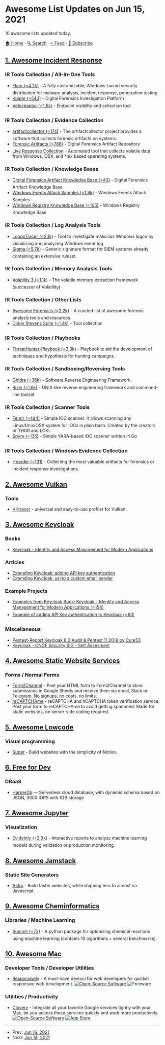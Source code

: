 # Awesome List Updates on Jun 15, 2021

10 awesome lists updated today.

[🏠 Home](/README.md) · [🔍 Search](https://www.trackawesomelist.com/search/) · [🔥 Feed](https://www.trackawesomelist.com/rss.xml) · [📮 Subscribe](https://trackawesomelist.us17.list-manage.com/subscribe?u=d2f0117aa829c83a63ec63c2f&id=36a103854c)



## [1. Awesome Incident Response](/content/meirwah/awesome-incident-response/README.md)

### IR Tools Collection / All-In-One Tools

*   [Flare (⭐4.2k)](https://github.com/fireeye/flare-vm) - A fully customizable, Windows-based security distribution for malware analysis, incident response, penetration testing.
*   [Kuiper (⭐543)](https://github.com/DFIRKuiper/Kuiper) - Digital Forensics Investigation Platform
*   [Velociraptor (⭐1.5k)](https://github.com/Velocidex/velociraptor) - Endpoint visibility and collection tool

### IR Tools Collection / Evidence Collection

*   [artifactcollector (⭐174)](https://github.com/forensicanalysis/artifactcollector) - The artifactcollector project provides a software that collects forensic artifacts on systems.
*   [Forensic Artifacts (⭐788)](https://github.com/ForensicArtifacts/artifacts) - Digital Forensics Artifact Repository
*   [Live Response Collection](https://www.brimorlabs.com/tools/) - Automated tool that collects volatile data from Windows, OSX, and \*nix based operating systems.

### IR Tools Collection / Knowledge Bases

*   [Digital Forensics Artifact Knowledge Base (⭐43)](https://github.com/ForensicArtifacts/artifacts-kb) - Digital Forensics Artifact Knowledge Base
*   [Windows Events Attack Samples (⭐1.8k)](https://github.com/sbousseaden/EVTX-ATTACK-SAMPLES) - Windows Events Attack Samples
*   [Windows Registry Knowledge Base (⭐105)](https://github.com/libyal/winreg-kb) - Windows Registry Knowledge Base

### IR Tools Collection / Log Analysis Tools

*   [LogonTracer (⭐2.1k)](https://github.com/JPCERTCC/LogonTracer) - Tool to investigate malicious Windows logon by visualizing and analyzing Windows event log.
*   [Sigma (⭐5.7k)](https://github.com/SigmaHQ/sigma) - Generic signature format for SIEM systems already containing an extensive ruleset.

### IR Tools Collection / Memory Analysis Tools

*   [Volatility 3 (⭐1.1k)](https://github.com/volatilityfoundation/volatility3) - The volatile memory extraction framework (successor of Volatility)

### IR Tools Collection / Other Lists

*   [Awesome Forensics (⭐2.2k)](https://github.com/cugu/awesome-forensics) - A curated list of awesome forensic analysis tools and resources.
*   [Didier Stevens Suite (⭐1.4k)](https://github.com/DidierStevens/DidierStevensSuite) - Tool collection

### IR Tools Collection / Playbooks

*   [ThreatHunter-Playbook (⭐3.3k)](https://github.com/OTRF/ThreatHunter-Playbook) - Playbook to aid the development of techniques and hypothesis for hunting campaigns.

### IR Tools Collection / Sandboxing/Reversing Tools

*   [Ghidra (⭐36k)](https://github.com/NationalSecurityAgency/ghidra) - Software Reverse Engineering Framework.
*   [Rizin (⭐1.6k)](https://github.com/rizinorg/rizin) - UNIX-like reverse engineering framework and command-line toolset

### IR Tools Collection / Scanner Tools

*   [Fenrir (⭐494)](https://github.com/Neo23x0/Fenrir) - Simple IOC scanner. It allows scanning any Linux/Unix/OSX system for IOCs in plain bash. Created by the creators of THOR and LOKI.
*   [Spyre (⭐135)](https://github.com/spyre-project/spyre) - Simple YARA-based IOC scanner written in Go

### IR Tools Collection / Windows Evidence Collection

*   [Hoarder (⭐131)](https://github.com/muteb/Hoarder) - Collecting the most valuable artifacts for forensics or incident response investigations.

## [2. Awesome Vulkan](/content/vinjn/awesome-vulkan/README.md)

### Tools

*   [VKtracer](https://www.vktracer.com) - universal and easy-to-use profiler for Vulkan.

## [3. Awesome Keycloak](/content/thomasdarimont/awesome-keycloak/README.md)

### Books

*   [Keycloak - Identity and Access Management for Modern Applications](https://www.packtpub.com/product/keycloak-identity-and-access-management-for-modern-applications/9781800562493)

### Articles

*   [Extending Keycloak: adding API key authentication](http://www.zakariaamine.com/2019-06-14/extending-keycloak)
*   [Extending Keycloak: using a custom email sender](http://www.zakariaamine.com/2019-07-14/extending-keycloak2)

### Example Projects

*   [Examples from Keycloak Book: Keycloak - Identity and Access Management for Modern Applications (⭐154)](https://github.com/PacktPublishing/Keycloak-Identity-and-Access-Management-for-Modern-Applications)
*   [Example of adding API Key authentication to Keycloak (⭐60)](https://github.com/zak905/keycloak-api-key-demo)

### Miscellaneous

*   [Pentest-Report Keycloak 8.0 Audit & Pentest 11.2019 by Cure53](https://cure53.de/pentest-report_keycloak.pdf)
*   [Keycloak - CNCF Security SIG - Self Assesment](https://docs.google.com/document/d/14IIGliP3BWjdS-0wfOk3l_1AU8kyoSiLUzpPImsz4R0/edit#)

## [4. Awesome Static Website Services](/content/agarrharr/awesome-static-website-services/README.md)

### Forms / Normal Forms

*   [Form2Channel](https://form2channel.com/) - Post your HTML form to Form2Channel to store submissions in Google Sheets and receive them via email, Slack or Telegram. No signups, no costs, no limits.
*   [reCAPTCHAme](https://recaptchame.com/) - reCAPTCHA and hCAPTCHA token verification service. Post your form to reCAPTCHAme to avoid getting spammed. Made for static websites, no server-side coding required.

## [5. Awesome Lowcode](/content/antdimot/awesome-lowcode/README.md)

### Visual programming

*   [Super](https://super.so) - Build websites with the simplicity of Notion.

## [6. Free for Dev](/content/ripienaar/free-for-dev/README.md)

### DBaaS

*   [HarperDb](https://harperdb.io/) — Serverless cloud database, with dynamic schema based on JSON, 3000 IOPS with 1GB storage

## [7. Awesome Jupyter](/content/markusschanta/awesome-jupyter/README.md)

### Visualization

*   [Evidently (⭐2.9k)](https://github.com/evidentlyai/evidently) - Interactive reports to analyze machine learning models during validation or production monitoring.

## [8. Awesome Jamstack](/content/automata/awesome-jamstack/README.md)

### Static Site Generators

*   [Astro](https://astro.build) - Build faster websites, while shipping less to almost no Javascript.

## [9. Awesome Cheminformatics](/content/hsiaoyi0504/awesome-cheminformatics/README.md)

### Libraries / Machine Learning

*   [Summit (⭐72)](https://github.com/sustainable-processes/summit) - A python package for optimizing chemical reactions using machine learning (contains 10 algorithms + several benchmarks).

## [10. Awesome Mac](/content/jaywcjlove/awesome-mac/README.md)

### Developer Tools / Developer Utilities

*   [Responsively](https://responsively.app) - A must-have devtool for web developers for quicker responsive web development. [![Open-Source Software](https://jaywcjlove.github.io/sb/ico/min-oss.svg "Open Source Software")](https://github.com/responsively-org/responsively-app) ![Freeware](https://jaywcjlove.github.io/sb/ico/min-free.svg "Freeware")

### Utilities / Productivity

*   [Clovery](https://clovery.app) - Integrate all your favorite Google services tightly with your Mac, let you access these services quickly and work more productively. [![Open-Source Software](https://jaywcjlove.github.io/sb/ico/min-oss.svg "Open Source Software")](https://github.com/webcatalog/neutron) [![App Store](https://jaywcjlove.github.io/sb/ico/min-app-store.svg "App Store Software")](https://apps.apple.com/us/app/clovery-for-google-apps/id1552618413)

---

- Prev: [Jun 16, 2021](/content/2021/06/16/README.md)
- Next: [Jun 14, 2021](/content/2021/06/14/README.md)